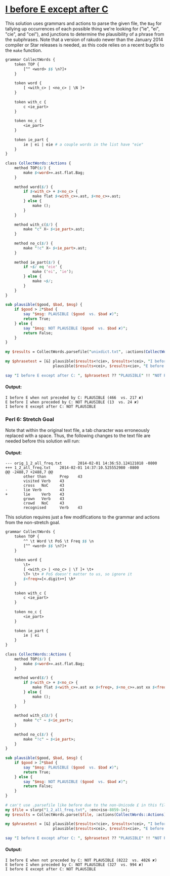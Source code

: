 [1]: https://rosettacode.org/wiki/I_before_E_except_after_C

# [I before E except after C][1]

This solution uses grammars and actions to parse the given file, the `Bag` for tallying up occurrences of each possible thing we're looking for ("ie", "ei", "cie", and "cei"), and junctions to determine the plausibility of a phrase from the subphrases. Note that a version of rakudo newer than the January 2014 compiler or Star releases is needed, as this code relies on a recent bugfix to the `make` function.

```perl
grammar CollectWords {
    token TOP {
        [^^ <word> $$ \n?]+
    }
 
    token word {
        [ <with_c> | <no_c> | \N ]+
    }
 
    token with_c {
        c <ie_part>
    }
 
    token no_c {
        <ie_part>
    }
 
    token ie_part {
        ie | ei | eie # a couple words in the list have "eie"
    }
}
 
class CollectWords::Actions {
    method TOP($/) {
        make $<word>».ast.flat.Bag;
    }
 
    method word($/) {
        if $<with_c> + $<no_c> {
            make flat $<with_c>».ast, $<no_c>».ast;
        } else {
            make ();
        }
    }
 
    method with_c($/) {
        make "c" X~ $<ie_part>.ast;
    }
 
    method no_c($/) {
        make "!c" X~ $<ie_part>.ast;
    }
 
    method ie_part($/) {
        if ~$/ eq 'eie' {
            make ('ei', 'ie');
        } else {
            make ~$/;
        }
    }
}
 
sub plausible($good, $bad, $msg) {
    if $good > 2*$bad {
        say "$msg: PLAUSIBLE ($good  vs. $bad ✘)";
        return True;
    } else {
        say "$msg: NOT PLAUSIBLE ($good  vs. $bad ✘)";
        return False;
    }
}
 
my $results = CollectWords.parsefile("unixdict.txt", :actions(CollectWords::Actions)).ast;
 
my $phrasetest = [&] plausible($results<!cie>, $results<!cei>, "I before E when not preceded by C"),
                     plausible($results<cei>, $results<cie>, "E before I when preceded by C");
 
say "I before E except after C: ", $phrasetest ?? "PLAUSIBLE" !! "NOT PLAUSIBLE";
```

#### Output:
```
I before E when not preceded by C: PLAUSIBLE (466  vs. 217 ✘)
E before I when preceded by C: NOT PLAUSIBLE (13  vs. 24 ✘)
I before E except after C: NOT PLAUSIBLE
```


### Perl 6: Stretch Goal



Note that within the original text file, a tab character was erroneously replaced with a space. Thus, the following changes to the text file are needed before this solution will run:


#### Output:
```
--- orig_1_2_all_freq.txt       2014-02-01 14:36:53.124121018 -0800
+++ 1_2_all_freq.txt    2014-02-01 14:37:10.525552980 -0800
@@ -2488,7 +2488,7 @@
        other than      Prep    43
        visited Verb    43
        cross   NoC     43
-       lie Verb        43
+       lie     Verb    43
        grown   Verb    43
        crowd   NoC     43
        recognised      Verb    43
```


This solution requires just a few modifications to the grammar and actions from the non-stretch goal.

```perl
grammar CollectWords {
    token TOP {
        ^^ \t Word \t PoS \t Freq $$ \n
        [^^ <word> $$ \n?]+
    }
 
    token word {
        \t+
        [ <with_c> | <no_c> | \T ]+ \t+
        \T+ \t+ # PoS doesn't matter to us, so ignore it
        $<freq>=[<.digit>+] \h*
    }
 
    token with_c {
        c <ie_part>
    }
 
    token no_c {
        <ie_part>
    }
 
    token ie_part {
        ie | ei
    }
}
 
class CollectWords::Actions {
    method TOP($/) {
        make $<word>».ast.flat.Bag;
    }
 
    method word($/) {
        if $<with_c> + $<no_c> {
            make flat $<with_c>».ast xx $<freq>, $<no_c>».ast xx $<freq>;
        } else {
            make ();
        }
    }
 
    method with_c($/) {
        make "c" ~ $<ie_part>;
    }
 
    method no_c($/) {
        make "!c" ~ $<ie_part>;
    }
}
 
sub plausible($good, $bad, $msg) {
    if $good > 2*$bad {
        say "$msg: PLAUSIBLE ($good  vs. $bad ✘)";
        return True;
    } else {
        say "$msg: NOT PLAUSIBLE ($good  vs. $bad ✘)";
        return False;
    }
}
 
# can't use .parsefile like before due to the non-Unicode £ in this file.
my $file = slurp("1_2_all_freq.txt", :enc<iso-8859-1>);
my $results = CollectWords.parse($file, :actions(CollectWords::Actions)).ast;
 
my $phrasetest = [&] plausible($results<!cie>, $results<!cei>, "I before E when not preceded by C"),
                     plausible($results<cei>, $results<cie>, "E before I when preceded by C");
 
say "I before E except after C: ", $phrasetest ?? "PLAUSIBLE" !! "NOT PLAUSIBLE";
```

#### Output:
```
I before E when not preceded by C: NOT PLAUSIBLE (8222  vs. 4826 ✘)
E before I when preceded by C: NOT PLAUSIBLE (327  vs. 994 ✘)
I before E except after C: NOT PLAUSIBLE
```